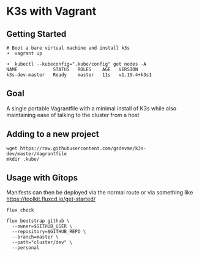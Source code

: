 # K3s with Vagrant

## Getting Started

```
# Boot a bare virtual machine and install k3s
➜  vagrant up

➜  kubectl --kubeconfig=".kube/config" get nodes -A
NAME             STATUS   ROLES    AGE   VERSION
k3s-dev-master   Ready    master   11s   v1.19.4+k3s1
```

## Goal

A single portable Vagrantfile with a minimal install of K3s while also maintaining ease of talking to the cluster from a host

## Adding to a new project

```
wget https://raw.githubusercontent.com/gsdevme/k3s-dev/master/Vagrantfile
mkdir .kube/
```

## Usage with Gitops

Manifests can then be deployed via the normal route or via something like https://toolkit.fluxcd.io/get-started/

```
flux check

flux bootstrap github \
  --owner=$GITHUB_USER \
  --repository=$GITHUB_REPO \
  --branch=master \
  --path="cluster/dev" \
  --personal
```

